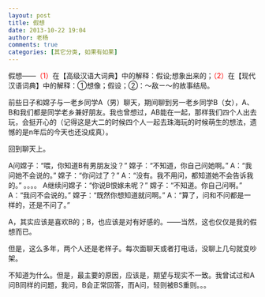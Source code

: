 ```yaml
---
layout: post
title: 假想
date: 2013-10-22 19:04
author: 老杨
comments: true
categories: [其它分类, 如果有如果]
---
```

假想——<span style="color: #ff0000;">（1）</span>在【高级汉语大词典】中的解释：假设;想象出来的；<span style="color: #ff0000;">（2）</span>在【现代汉语词典】中的解释：①想像；假设；②：～敌ㄧ～的故事结局。


<!--more-->


前些日子和嫦子与一老乡同学A（男）聊天，期间聊到另一老乡同学B（女），A、B和我们都是同学老乡兼好朋友。我也曾想过，AB能在一起，那样我们四个人出去玩，会挺开心的（记得这是大二的时候四个人一起去珠海玩的时候萌生的想法，遗憾的是n年后的今天也还没成真）。

回到聊天上。

A问嫦子：“喂，你知道B有男朋友没？”
嫦子：“不知道，你自己问她啊。”
A：“我问她不会说的。”
嫦子：“你问过了？”
A：“没有。我不用问，都知道她不会告诉我的。”
。。。。
A继续问嫦子：“你说B恨嫁未呢？”
嫦子：“不知道。你自己问啊。”
A：“我问不会说的。”
嫦子：“既然你想知道就问啊。”
A：“算了，问和不问都是一样的，还是不问了。”

A，其实应该是喜欢B的；B，也应该是对有好感的。——当然，这也仅仅是我的假想而已。

但是，这么多年，两个人还是老样子。每次面聊天或者打电话，没聊上几句就变吵架。

不知道为什么。但是，最主要的原因，应该是，期望与现实不一致。我曾试过和A问B同样的问题，我问，B会正常回答，而A问，轻则被BS重则。。。
